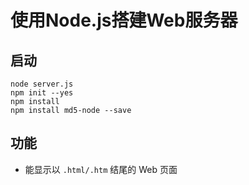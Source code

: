 # 使用Node.js搭建Web服务器


## 启动
```
node server.js
npm init --yes
npm install
npm install md5-node --save
```

## 功能

* 能显示以 `.html/.htm` 结尾的 Web 页面


